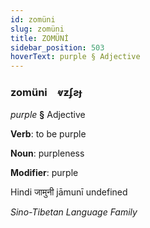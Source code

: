 ```yaml
---
id: zomüni
slug: zomüni
title: ZOMÜNİ
sidebar_position: 503
hoverText: purple § Adjective
---
```


### zomüni&emsp;<span kind="abugida">ⱴƶʄƨɟ</span>

*purple* **§** Adjective

**Verb**: to be purple

**Noun**: purpleness

**Modifier**: purple

Hindi जामुनी jāmunī undefined

*Sino-Tibetan Language Family*